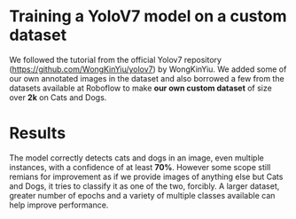 # Training a YoloV7 model on a custom dataset

We followed the tutorial from the official Yolov7 repository (https://github.com/WongKinYiu/yolov7) by WongKinYiu. We added some of our own annotated images in the dataset and also borrowed a few from the datasets available at Roboflow to make **our own custom dataset** of size over **2k** on Cats and Dogs.


# **Results**

The model correctly detects cats and dogs in an image, even multiple instances, with a confidence of at least **70%**. However some scope still remians for improvement as if we provide images of anything else but Cats and Dogs, it tries to classify it as one of the two, forcibly. A larger dataset, greater number of epochs and a variety of multiple classes available can help improve performance.
